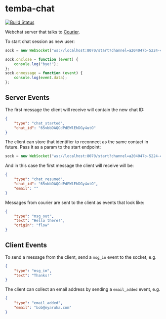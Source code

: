 # temba-chat

[![Build Status](https://github.com/nyaruka/temba-chat/workflows/CI/badge.svg)](https://github.com/nyaruka/temba-chat/actions?query=workflow%3ACI) 

Webchat server that talks to [Courier](https://github.com/nyaruka/courier/).

To start chat session as new user:

```javascript
sock = new WebSocket("ws://localhost:8070/start?channel=a204047b-5224-4b8b-a328-08a538f1b3cb");

sock.onclose = function (event) {
    console.log("bye!");
};
sock.onmessage = function (event) {
    console.log(event.data);
};
```

## Server Events

The first message the client will receive will contain the new chat ID: 

```json
{
    "type": "chat_started",
    "chat_id": "65vbbDAQCdPdEWlEhDGy4utO"
}
```

The client can store that identifier to reconnect as the same contact in future. Pass it as a param to the start endpoint:

```javascript
sock = new WebSocket("ws://localhost:8070/start?channel=a204047b-5224-4b8b-a328-08a538f1b3cb&chat_id=65vbbDAQCdPdEWlEhDGy4utO")
```

And in this case the first message the client will receive will be:

```json
{
    "type": "chat_resumed",
    "chat_id": "65vbbDAQCdPdEWlEhDGy4utO",
    "email": ""
}
```

Messages from courier are sent to the client as events that look like:

```json
{
    "type": "msg_out",
    "text": "Hello there!",
    "origin": "flow"
}
```

## Client Events

To send a message from the client, send a `msg_in` event to the socket, e.g.

```json
{
    "type": "msg_in", 
    "text": "Thanks!"
}
```

The client can collect an email address by sending a `email_added` event, e.g.

```json
{
    "type": "email_added", 
    "email": "bob@nyaruka.com"
}
```

